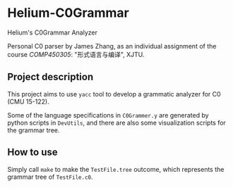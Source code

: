 # Helium-C0Grammar
Helium's C0Grammar Analyzer

 Personal C0 parser by James Zhang, as an individual assignment of the course *COMP450305*: "形式语言与编译", XJTU.



## Project description

This project aims to use `yacc` tool to develop a grammatic analyzer for C0 (CMU 15-122).


Some of the language specifications in `C0Grammer.y` are generated by python scripts in `DevUtils`, and there are also  some visualization scripts for the grammar tree.


## How to use

Simply call `make` to make the `TestFile.tree` outcome, which represents the grammar tree of `TestFile.c0`.